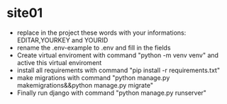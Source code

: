 # site01

* replace in the project these words with your informations: EDITAR,YOURKEY and YOURID
* rename the .env-example to .env and fill in the fields
* Create virtual enviroment with command "python -m venv venv" and active this virtual enviroment
* install all requirements with command "pip install -r requirements.txt"
* make migrations with command "python manage.py makemigrations&&python manage.py migrate"
* Finally run django with command "python manage.py runserver"
